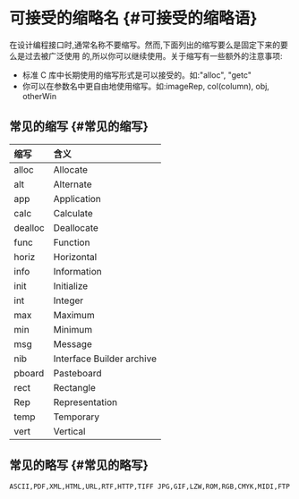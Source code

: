 # **可接受的缩略名** {#可接受的缩略语}

在设计编程接口时,通常名称不要缩写。然而,下面列出的缩写要么是固定下来的要么是过去被广泛使用 的,所以你可以继续使用。关于缩写有一些额外的注意事项:

* 标准 C 库中长期使用的缩写形式是可以接受的。如:"alloc", "getc"
* 你可以在参数名中更自由地使用缩写。如:imageRep, col\(column\), obj, otherWin

## **常见的缩写** {#常见的缩写}

| **缩写** | **含义** |
| :--- | :--- |
| alloc | Allocate |
| alt | Alternate |
| app | Application |
| calc | Calculate |
| dealloc | Deallocate |
| func | Function |
| horiz | Horizontal |
| info | Information |
| init | Initialize |
| int | Integer |
| max | Maximum |
| min | Minimum |
| msg | Message |
| nib | Interface Builder archive |
| pboard | Pasteboard |
| rect | Rectangle |
| Rep | Representation |
| temp | Temporary |
| vert | Vertical |

## **常见的略写** {#常见的略写}

```
ASCII,PDF,XML,HTML,URL,RTF,HTTP,TIFF JPG,GIF,LZW,ROM,RGB,CMYK,MIDI,FTP
```



